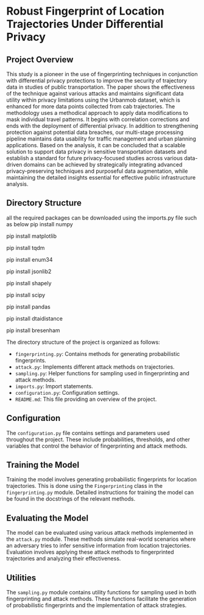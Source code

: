 # Robust Fingerprint of Location Trajectories Under Differential Privacy #

## Project Overview

This study is a pioneer in the use of fingerprinting techniques in conjunction with differential privacy protections to improve the security of trajectory data in studies of public transportation. The paper shows the effectiveness of the technique against various attacks and maintains significant data utility within privacy limitations using the Urbanmob dataset, which is enhanced for more data points collected from cab trajectories. The methodology uses a methodical approach to apply data modifications to mask individual travel patterns. It begins with correlation corrections and ends with the deployment of differential privacy. In addition to strengthening protection against potential data breaches, our multi-stage processing pipeline maintains data usability for traffic management and urban planning applications. Based on the analysis, it can be concluded that a scalable solution to support data privacy in sensitive transportation datasets and establish a standard for future privacy-focused studies across various data-driven domains can be achieved by strategically integrating advanced privacy-preserving techniques and purposeful data augmentation, while maintaining the detailed insights essential for effective public infrastructure analysis.
## Directory Structure


all the required packages can be downloaded using the imports.py file such as below
pip install numpy

pip install matplotlib

pip install tqdm

pip install enum34

pip install jsonlib2

pip install shapely

pip install scipy

pip install pandas

pip install dtaidistance

pip install bresenham

The directory structure of the project is organized as follows:

- `fingerprinting.py`: Contains methods for generating probabilistic fingerprints.
- `attack.py`: Implements different attack methods on trajectories.
- `sampling.py`: Helper functions for sampling used in fingerprinting and attack methods.
- `imports.py`: Import statements.
- `configuration.py`: Configuration settings.
- `README.md`: This file providing an overview of the project.
  


## Configuration

The `configuration.py` file contains settings and parameters used throughout the project. These include probabilities, thresholds, and other variables that control the behavior of fingerprinting and attack methods.

## Training the Model

Training the model involves generating probabilistic fingerprints for location trajectories. This is done using the `Fingerprinting` class in the `fingerprinting.py` module. Detailed instructions for training the model can be found in the docstrings of the relevant methods.

## Evaluating the Model

The model can be evaluated using various attack methods implemented in the `attack.py` module. These methods simulate real-world scenarios where an adversary tries to infer sensitive information from location trajectories. Evaluation involves applying these attack methods to fingerprinted trajectories and analyzing their effectiveness.

## Utilities

The `sampling.py` module contains utility functions for sampling used in both fingerprinting and attack methods. These functions facilitate the generation of probabilistic fingerprints and the implementation of attack strategies.


